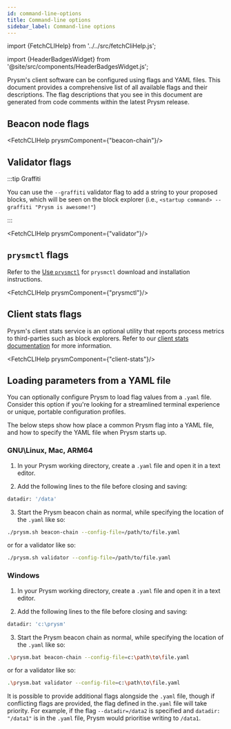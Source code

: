 ```yaml
---
id: command-line-options
title: Command-line options
sidebar_label: Command-line options
---
```


import {FetchCLIHelp} from '../../src/fetchCliHelp.js';

import {HeaderBadgesWidget} from '@site/src/components/HeaderBadgesWidget.js';

<HeaderBadgesWidget commaDelimitedContributors="Raul,James" />

Prysm's client software can be configured using flags and YAML files. This document provides a comprehensive list of all available flags and their descriptions. The flag descriptions that you see in this document are generated from code comments within the latest Prysm release.

## Beacon node flags

<FetchCLIHelp prysmComponent={"beacon-chain"}/>

## Validator flags

:::tip Graffiti

You can use the `--graffiti` validator flag to add a string to your proposed blocks, which will be seen on the block explorer (i.e., `<startup command> --graffiti "Prysm is awesome!"`)

:::

<FetchCLIHelp prysmComponent={"validator"}/>

## `prysmctl` flags

Refer to the [Use `prysmctl`](prysmctl.md) for `prysmctl` download and installation instructions.

<FetchCLIHelp prysmComponent={"prysmctl"}/>

## Client stats flags

Prysm's client stats service is an optional utility that reports process metrics to third-parties such as block explorers. Refer to our [client stats documentation](/monitoring-alerts-metrics/collect-metrics-with-client-stats.md) for more information.

<FetchCLIHelp prysmComponent={"client-stats"}/>

## Loading parameters from a YAML file

You can optionally configure Prysm to load flag values from a `.yaml` file. Consider this option if you're looking for a streamlined terminal experience or unique, portable configuration profiles.

The below steps show how place a common Prysm flag into a YAML file, and how to specify the YAML file when Prysm starts up.

### GNU\Linux, Mac, ARM64

1. In your Prysm working directory, create a `.yaml` file and open it in a text editor.

2. Add the following lines to the file before closing and saving:
```sh
datadir: '/data'
```

3. Start the Prysm beacon chain as normal, while specifying the location of the `.yaml` like so:
```sh
./prysm.sh beacon-chain --config-file=/path/to/file.yaml
```
or for a validator like so:
```sh
./prysm.sh validator --config-file=/path/to/file.yaml
```

### Windows

1. In your Prysm working directory, create a `.yaml` file and open it in a text editor.

2. Add the following lines to the file before closing and saving:
```sh
datadir: 'c:\prysm'
```

3. Start the Prysm beacon chain as normal, while specifying the location of the `.yaml` like so:
```sh
.\prysm.bat beacon-chain --config-file=c:\path\to\file.yaml
```
or for a validator like so:
```sh
.\prysm.bat validator --config-file=c:\path\to\file.yaml
```

It is possible to provide additional flags alongside the `.yaml` file, though if conflicting flags are provided, the flag defined in the`.yaml` file will take priority. For example, if the flag `--datadir=/data2` is specified and `datadir: "/data1"` is in the `.yaml` file, Prysm would prioritise writing to `/data1`.


